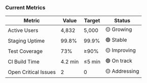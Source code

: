 ### Current Metrics
| Metric | Value | Target | Status |
|--------|-------|--------|--------|
| Active Users | 4,832 | 5,000 | 🟡 Growing |
| Staging Uptime | 99.8% | 99.9% | 🟢 Stable |
| Test Coverage | 73% | ≥90% | 🟡 Improving |
| CI Build Time | 4.2 min | ≤5 min | 🟢 On track |
| Open Critical Issues | 2 | 0 | 🟡 Addressing |
